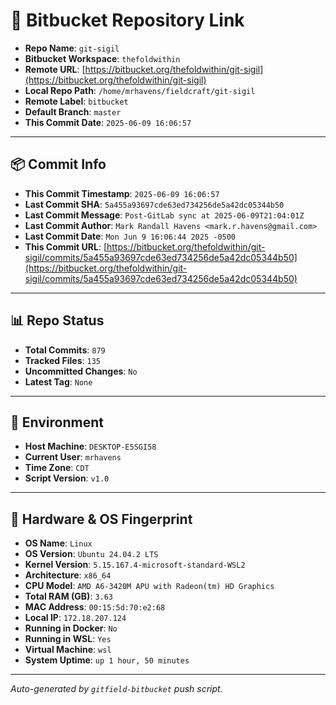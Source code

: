 # 🔗 Bitbucket Repository Link

- **Repo Name**: `git-sigil`
- **Bitbucket Workspace**: `thefoldwithin`
- **Remote URL**: [https://bitbucket.org/thefoldwithin/git-sigil](https://bitbucket.org/thefoldwithin/git-sigil)
- **Local Repo Path**: `/home/mrhavens/fieldcraft/git-sigil`
- **Remote Label**: `bitbucket`
- **Default Branch**: `master`
- **This Commit Date**: `2025-06-09 16:06:57`

---

## 📦 Commit Info

- **This Commit Timestamp**: `2025-06-09 16:06:57`
- **Last Commit SHA**: `5a455a93697cde63ed734256de5a42dc05344b50`
- **Last Commit Message**: `Post-GitLab sync at 2025-06-09T21:04:01Z`
- **Last Commit Author**: `Mark Randall Havens <mark.r.havens@gmail.com>`
- **Last Commit Date**: `Mon Jun 9 16:06:44 2025 -0500`
- **This Commit URL**: [https://bitbucket.org/thefoldwithin/git-sigil/commits/5a455a93697cde63ed734256de5a42dc05344b50](https://bitbucket.org/thefoldwithin/git-sigil/commits/5a455a93697cde63ed734256de5a42dc05344b50)

---

## 📊 Repo Status

- **Total Commits**: `879`
- **Tracked Files**: `135`
- **Uncommitted Changes**: `No`
- **Latest Tag**: `None`

---

## 🧭 Environment

- **Host Machine**: `DESKTOP-E5SGI58`
- **Current User**: `mrhavens`
- **Time Zone**: `CDT`
- **Script Version**: `v1.0`

---

## 🧬 Hardware & OS Fingerprint

- **OS Name**: `Linux`
- **OS Version**: `Ubuntu 24.04.2 LTS`
- **Kernel Version**: `5.15.167.4-microsoft-standard-WSL2`
- **Architecture**: `x86_64`
- **CPU Model**: `AMD A6-3420M APU with Radeon(tm) HD Graphics`
- **Total RAM (GB)**: `3.63`
- **MAC Address**: `00:15:5d:70:e2:68`
- **Local IP**: `172.18.207.124`
- **Running in Docker**: `No`
- **Running in WSL**: `Yes`
- **Virtual Machine**: `wsl`
- **System Uptime**: `up 1 hour, 50 minutes`

---

_Auto-generated by `gitfield-bitbucket` push script._

